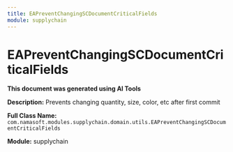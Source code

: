 ```yaml
---
title: EAPreventChangingSCDocumentCriticalFields
module: supplychain
---
```



<div class='entity-flows'>

# EAPreventChangingSCDocumentCriticalFields

**This document was generated using AI Tools**

**Description:** Prevents changing quantity, size, color, etc after first commit

**Full Class Name:** `com.namasoft.modules.supplychain.domain.utils.EAPreventChangingSCDocumentCriticalFields`

**Module:** supplychain


</div>

